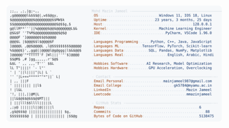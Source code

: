 <picture>
  <source srcset="https://raw.githubusercontent.com/mmazinjameel/mmazinjameel/main/dark_mode.svg?v=1740903080" media="(prefers-color-scheme: dark)">
  <img src="https://raw.githubusercontent.com/mmazinjameel/mmazinjameel/main/light_mode.svg?v=1740903080">
</picture>
